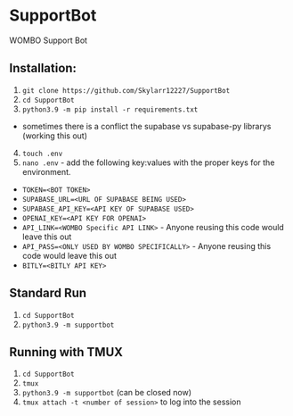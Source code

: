 # SupportBot
WOMBO Support Bot

## Installation:
1. `git clone https://github.com/Skylarr12227/SupportBot`
2. `cd SupportBot`
3. `python3.9 -m pip install -r requirements.txt`
- sometimes there is a conflict the supabase vs supabase-py librarys (working this out)
4. `touch .env`
5. `nano .env` - add the following key:values with the proper keys for the environment.
  - `TOKEN=<BOT TOKEN>`
  - `SUPABASE_URL=<URL OF SUPABASE BEING USED>`
  - `SUPABASE_API_KEY=<API KEY OF SUPABASE USED>`
  - `OPENAI_KEY=<API KEY FOR OPENAI>`
  - `API_LINK=<WOMBO Specific API LINK>` - Anyone reusing this code would leave this out
  - `API_PASS=<ONLY USED BY WOMBO SPECIFICALLY>` - Anyone reusing this code would leave this out
  - `BITLY=<BITLY API KEY>` 

## Standard Run 
1. `cd SupportBot`
2. `python3.9 -m supportbot`

## Running with TMUX 
1. `cd SupportBot`
2. `tmux`
3. `python3.9 -m supportbot` (can be closed now)
4. `tmux attach -t <number of session>` to log into the session
   
